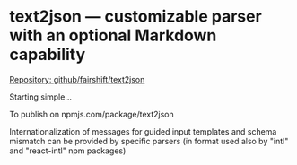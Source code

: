 # text2json — customizable parser with an optional Markdown capability
[Repository: github/fairshift/text2json](https://github.com/fairshift/text2json)

Starting simple...


To publish on npmjs.com/package/text2json


Internationalization of messages for guided input templates and schema mismatch can be provided by specific parsers (in format used also by "intl" and "react-intl" npm packages)

